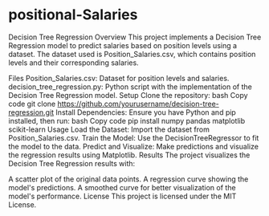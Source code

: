 # positional-Salaries

Decision Tree Regression
Overview
This project implements a Decision Tree Regression model to predict salaries based on position levels using a dataset. The dataset used is Position_Salaries.csv, which contains position levels and their corresponding salaries.

Files
Position_Salaries.csv: Dataset for position levels and salaries.
decision_tree_regression.py: Python script with the implementation of the Decision Tree Regression model.
Setup
Clone the repository:
bash
Copy code
git clone https://github.com/yourusername/decision-tree-regression.git
Install Dependencies: Ensure you have Python and pip installed, then run:
bash
Copy code
pip install numpy pandas matplotlib scikit-learn
Usage
Load the Dataset: Import the dataset from Position_Salaries.csv.
Train the Model: Use the DecisionTreeRegressor to fit the model to the data.
Predict and Visualize: Make predictions and visualize the regression results using Matplotlib.
Results
The project visualizes the Decision Tree Regression results with:

A scatter plot of the original data points.
A regression curve showing the model's predictions.
A smoothed curve for better visualization of the model's performance.
License
This project is licensed under the MIT License.
